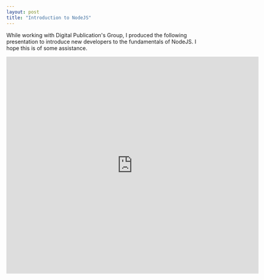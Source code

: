 ```yaml
---
layout: post
title: "Introduction to NodeJS"
---
```


While working with Digital Publication's Group, I produced the following presentation to introduce new developers to the fundamentals of NodeJS. I hope this is of some assistance.

<iframe src="https://docs.google.com/presentation/d/e/2PACX-1vSH53en2yH1JcxRzCGKjpR7ypm2wkdfnaDhRQeAwMIisWzcI1yKHALr1tWz2g3qbum1ACkgj-214sq-/embed?start=true&loop=true&delayms=3000" frameborder="0" width="660" height="569" allowfullscreen="true" mozallowfullscreen="true" webkitallowfullscreen="true"></iframe>